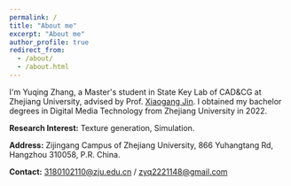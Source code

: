 ```yaml
---
permalink: /
title: "About me"
excerpt: "About me"
author_profile: true
redirect_from: 
  - /about/
  - /about.html
---
```


I'm Yuqing Zhang, a Master's student in State Key Lab of CAD&CG at Zhejiang University, advised by Prof. [Xiaogang Jin](http://www.cad.zju.edu.cn/home/jin). I obtained my bachelor degrees in Digital Media Technology from Zhejiang University in 2022.

**Research Interest:** Texture generation, Simulation.

**Address:** Zijingang Campus of Zhejiang University, 866 Yuhangtang Rd, Hangzhou 310058, P.R. China.

**Contact:** [3180102110@zju.edu.cn](mailto:3180102110@zju.edu.cn) / [zyq2221148@gmail.com](mailto:zyq2221148@gmail.com)